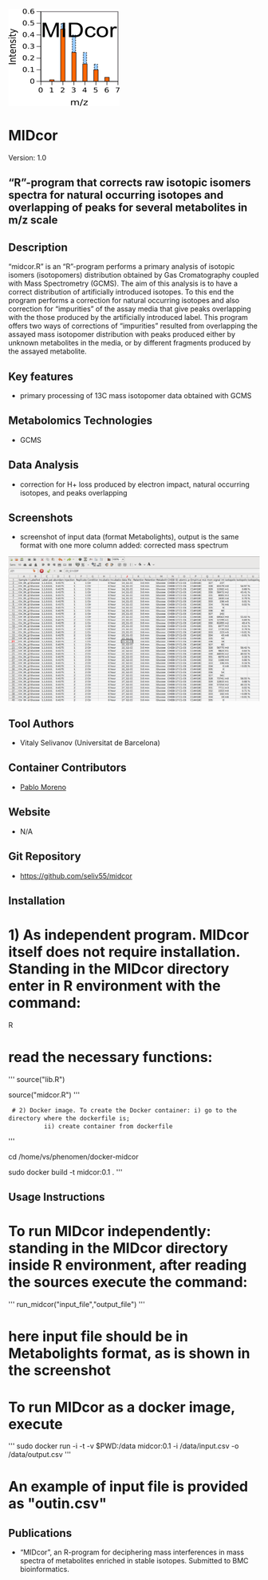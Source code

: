 ![Logo](text4217.png)

# MIDcor
Version: 1.0
## “R”-program that corrects raw isotopic isomers spectra for natural occurring isotopes and overlapping of peaks for several metabolites in m/z scale

## Description

“midcor.R” is an “R”-program performs a primary analysis of isotopic isomers (isotopomers) distribution obtained by Gas Cromatography coupled with Mass Spectrometry (GCMS). The aim of this analysis is to have a correct distribution of artificially introduced isotopes. To this end the program performs a correction for natural occurring isotopes and also correction for “impurities” of the assay media that give peaks overlapping with the those produced by the artificially introduced label. This program offers two ways of corrections of “impurities” resulted from overlapping the assayed mass isotopomer distribution with peaks produced either by unknown metabolites in the media, or by different fragments produced by the assayed metabolite. 

## Key features

- primary processing of 13C mass isotopomer data obtained with GCMS

## Metabolomics Technologies

- GCMS

## Data Analysis

- correction for H+ loss produced by electron impact, natural occurring isotopes, and peaks overlapping

## Screenshots

- screenshot of input data (format Metabolights), output is the same format with one more column added: corrected mass spectrum

![screenshot](Screenshot.png)

## Tool Authors

- Vitaly Selivanov (Universitat de Barcelona)

## Container Contributors

- [Pablo Moreno](EBI)

## Website

- N/A

## Git Repository

- https://github.com/seliv55/midcor

## Installation

 # 1) As independent program. MIDcor itself does not require installation. Standing in the MIDcor directory enter in R environment with the command:
  
  R
  
  # read the necessary functions:
  
'''
source("lib.R")
  
source("midcor.R")
'''
  
  
     # 2) Docker image. To create the Docker container: i) go to the directory where the dockerfile is;
              ii) create container from dockerfile
''' 

cd /home/vs/phenomen/docker-midcor
     
sudo docker build -t midcor:0.1 .
'''

## Usage Instructions

 # To run MIDcor independently: standing in the MIDcor directory inside R environment, after reading the sources execute the command:
 
 ''' run_midcor("input_file","output_file")  '''
 
 # here input file should be in Metabolights format, as is shown in the screenshot
 
 # To run MIDcor as a docker image, execute
 
 '''  sudo docker run -i -t -v $PWD:/data midcor:0.1 -i /data/input.csv -o /data/output.csv '''

 # An example of input file is provided as "outin.csv"

## Publications
- “MIDcor”, an R-program for deciphering mass interferences in mass spectra of metabolites enriched in stable isotopes. Submitted to BMC bioinformatics.
